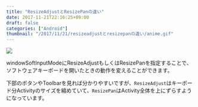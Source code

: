 ```yaml
---
title: "ResizeAdjustとResizePanの違い"
date: 2017-11-21T22:16:25+09:00
draft: false
categories: ["Android"]
thumbnail: "/2017/11/21/resizeadjustとresizepanの違い/anime.gif"
---
```


<img src="/2017/11/21/resizeadjustとresizepanの違い/anime.gif">

windowSoftInputModeにResizeAdjustもしくはResizePanを指定することで、ソフトウェアキーボードを開いたときの動作を変えることができます。

下部のボタンやToolbarを見れば分かりやすいですが、`ResizeAdjust`はキーボード分Activityのサイズを縮めていて、`ResizePan`はActivity全体を上にずらすようになっています。
